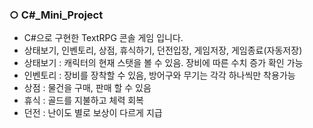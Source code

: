 ### ○ C#_Mini_Project
- C#으로 구현한 TextRPG 콘솔 게임 입니다.
- 상태보기, 인벤토리, 상점, 휴식하기, 던전입장, 게임저장, 게임종료(자동저장)
- 상태보기 : 캐릭터의 현재 스탯을 볼 수 있음. 장비에 따른 수치 증가 확인 가능
- 인벤토리 : 장비를 장착할 수 있음, 방어구와 무기는 각각 하나씩만 착용가능
- 상점 : 물건을 구매, 판매 할 수 있음
- 휴식 : 골드를 지불하고 체력 회복
- 던전 : 난이도 별로 보상이 다르게 지급
